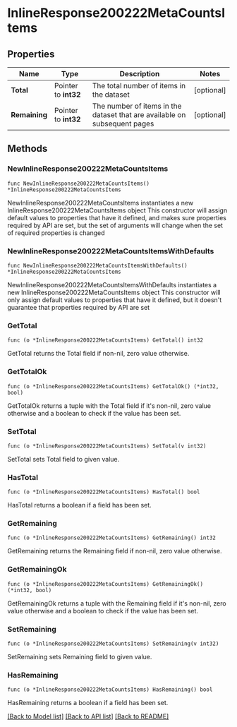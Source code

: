 # InlineResponse200222MetaCountsItems

## Properties

Name | Type | Description | Notes
------------ | ------------- | ------------- | -------------
**Total** | Pointer to **int32** | The total number of items in the dataset | [optional] 
**Remaining** | Pointer to **int32** | The number of items in the dataset that are available on subsequent pages | [optional] 

## Methods

### NewInlineResponse200222MetaCountsItems

`func NewInlineResponse200222MetaCountsItems() *InlineResponse200222MetaCountsItems`

NewInlineResponse200222MetaCountsItems instantiates a new InlineResponse200222MetaCountsItems object
This constructor will assign default values to properties that have it defined,
and makes sure properties required by API are set, but the set of arguments
will change when the set of required properties is changed

### NewInlineResponse200222MetaCountsItemsWithDefaults

`func NewInlineResponse200222MetaCountsItemsWithDefaults() *InlineResponse200222MetaCountsItems`

NewInlineResponse200222MetaCountsItemsWithDefaults instantiates a new InlineResponse200222MetaCountsItems object
This constructor will only assign default values to properties that have it defined,
but it doesn't guarantee that properties required by API are set

### GetTotal

`func (o *InlineResponse200222MetaCountsItems) GetTotal() int32`

GetTotal returns the Total field if non-nil, zero value otherwise.

### GetTotalOk

`func (o *InlineResponse200222MetaCountsItems) GetTotalOk() (*int32, bool)`

GetTotalOk returns a tuple with the Total field if it's non-nil, zero value otherwise
and a boolean to check if the value has been set.

### SetTotal

`func (o *InlineResponse200222MetaCountsItems) SetTotal(v int32)`

SetTotal sets Total field to given value.

### HasTotal

`func (o *InlineResponse200222MetaCountsItems) HasTotal() bool`

HasTotal returns a boolean if a field has been set.

### GetRemaining

`func (o *InlineResponse200222MetaCountsItems) GetRemaining() int32`

GetRemaining returns the Remaining field if non-nil, zero value otherwise.

### GetRemainingOk

`func (o *InlineResponse200222MetaCountsItems) GetRemainingOk() (*int32, bool)`

GetRemainingOk returns a tuple with the Remaining field if it's non-nil, zero value otherwise
and a boolean to check if the value has been set.

### SetRemaining

`func (o *InlineResponse200222MetaCountsItems) SetRemaining(v int32)`

SetRemaining sets Remaining field to given value.

### HasRemaining

`func (o *InlineResponse200222MetaCountsItems) HasRemaining() bool`

HasRemaining returns a boolean if a field has been set.


[[Back to Model list]](../README.md#documentation-for-models) [[Back to API list]](../README.md#documentation-for-api-endpoints) [[Back to README]](../README.md)


